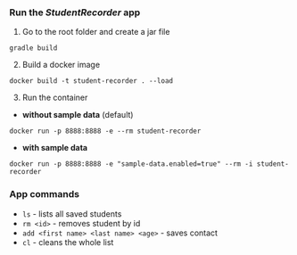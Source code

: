 ### Run the *StudentRecorder* app


1. Go to the root folder and create a jar file
```
gradle build
```
2. Build a docker image
```
docker build -t student-recorder . --load
```
3. Run the container
-  **without sample data** (default)
```
docker run -p 8888:8888 -e --rm student-recorder
```
-  **with sample data**
```
docker run -p 8888:8888 -e "sample-data.enabled=true" --rm -i student-recorder
```

### App commands
- `ls` - lists all saved students
- `rm <id>` - removes student by id
- `add <first name> <last name> <age>` - saves contact
- `cl` - cleans the whole list
